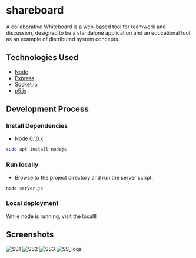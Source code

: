 # shareboard
A collaborative Whiteboard is a web-based tool for teamwork and discussion, designed to be a standalone application and an educational tool as an example of distributed system concepts.

## Technologies Used

- [Node](https://nodejs.org/)
- [Express](http://expressjs.com/)
- [Socket.io](http://socket.io/)
- [p5.js](https://p5js.org/)

## Development Process
### Install Dependencies
 * [Node 0.10.x](https://nodejs.org/en/download/)
```sh
sudo apt install nodejs
```
 
### Run locally
- Browse to the project directory and run the server script. 
```sh
node server.js
```
### Local deployment
While node is running, visit the locall!

## Screenshots
![SS1](https://user-images.githubusercontent.com/47449986/215418985-c334d51a-055f-419a-841e-0496eb120abe.png)
![SS2](https://user-images.githubusercontent.com/47449986/215419000-76359fdf-fe4c-4598-bdaa-5ee7357894a3.png)
![SS3](https://user-images.githubusercontent.com/47449986/215419005-42253d3c-b140-4964-bc9f-d498a7ea217b.png)
![SS_logs](https://user-images.githubusercontent.com/47449986/215419017-fbe21946-bad7-4096-b446-d58d711351a9.png)
